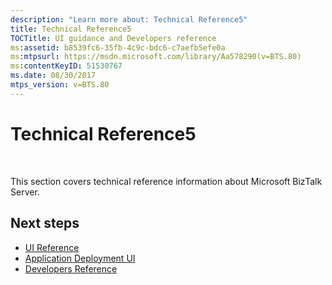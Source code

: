 ```yaml
---
description: "Learn more about: Technical Reference5"
title: Technical Reference5
TOCTitle: UI guidance and Developers reference
ms:assetid: b8539fc6-35fb-4c9c-bdc6-c7aefb5efe0a
ms:mtpsurl: https://msdn.microsoft.com/library/Aa578290(v=BTS.80)
ms:contentKeyID: 51530767
ms.date: 08/30/2017
mtps_version: v=BTS.80
---
```


# Technical Reference5

 

This section covers technical reference information about Microsoft BizTalk Server.

## Next steps

  - [UI Reference](ui-reference.md)
  - [Application Deployment UI](application-deployment-ui-help.md)
  - [Developers Reference](developers-reference.md)

